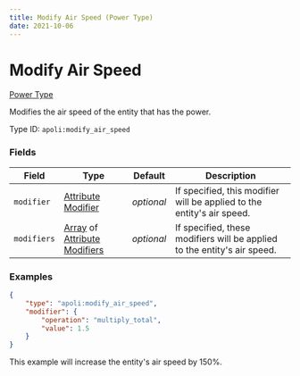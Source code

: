 ```yaml
---
title: Modify Air Speed (Power Type)
date: 2021-10-06
---
```


# Modify Air Speed

[Power Type](../power_types.md)

Modifies the air speed of the entity that has the power.

Type ID: `apoli:modify_air_speed`

### Fields

Field  | Type | Default | Description
-------|------|---------|------------
`modifier` | [Attribute Modifier](../data_types/attribute_modifier.md) | _optional_ | If specified, this modifier will be applied to the entity's air speed.
`modifiers` | [Array](../data_types/array.md) of [Attribute Modifiers](../data_types/attribute_modifier.md) | _optional_ | If specified, these modifiers will be applied to the entity's air speed.

### Examples

```json
{
	"type": "apoli:modify_air_speed",
	"modifier": {
		"operation": "multiply_total",
		"value": 1.5
	}
}
```

This example will increase the entity's air speed by 150%.

